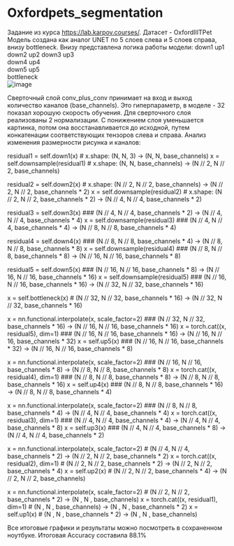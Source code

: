 # Oxfordpets_segmentation
Задание из курса https://lab.karpov.courses/. Датасет - OxfordIIITPet
Модель создана как аналог UNET по 5 слоев слева и 5 слоев справа, внизу bottleneck. Внизу представлена логика работы модели:
down1										up1
	down2								up2	
		down3						up3		
			down4				up4			
				down5		up5				
					bottleneck					
![image](https://github.com/OlgaSemenova123/Oxfordpets_segmentation/assets/157280225/a806014a-2b0e-44a9-bd00-dbc88feedce1)

Сверточный слой conv_plus_conv принимает на вход и выход количество каналов (base_channels). Это гиперпараметр, в моделе - 32 показал хорошую скорость обучения. Для сверточного слоя реализованы 2 нормализации.
С понижением слоя уменьшается картинка, потом она восстанавливается до исходной, путем конкатенации соответствующих тензоров слева и справа.
Анализ изменения размерности рисунка и каналов:

residual1 = self.down1(x)  # x.shape: (N, N, 3) -> (N, N, base_channels)
x = self.downsample(residual1)  # x.shape: (N, N, base_channels) -> (N // 2, N // 2, base_channels)

residual2 = self.down2(x)  # x.shape: (N // 2, N // 2, base_channels) -> (N // 2, N // 2, base_channels * 2)
x = self.downsample(residual2)  # x.shape: (N // 2, N // 2, base_channels * 2) -> (N // 4, N // 4, base_channels * 2)

residual3 = self.down3(x) ### (N // 4, N // 4, base_channels * 2) -> (N // 4, N // 4, base_channels * 4)
x = self.downsample(residual3) ### (N // 4, N // 4, base_channels * 4) -> (N // 8, N // 8, base_channels * 4)
        
residual4 = self.down4(x) ### (N // 8, N // 8, base_channels * 4) -> (N // 8, N // 8, base_channels * 8)
x = self.downsample(residual4) ### (N // 8, N // 8, base_channels * 8) -> (N // 16, N // 16, base_channels * 8)
        
residual5 = self.down5(x) ### (N // 16, N // 16, base_channels * 8) -> (N // 16, N // 16, base_channels * 16)
x = self.downsample(residual5) ### (N // 16, N // 16, base_channels * 16) -> (N // 32, N // 32, base_channels * 16)
        
x = self.bottleneck(x) # (N // 32, N // 32, base_channels * 16) -> (N // 32, N // 32, base_channels * 16)
        
x = nn.functional.interpolate(x, scale_factor=2) ### (N // 32, N // 32, base_channels * 16) -> (N // 16, N // 16, base_channels * 16)
x = torch.cat((x, residual5), dim=1) ### (N // 16, N // 16, base_channels * 16) -> (N // 16, N // 16, base_channels * 32)
x = self.up5(x) ### (N // 16, N // 16, base_channels * 32) -> (N // 16, N // 16, base_channels * 8)
        
x = nn.functional.interpolate(x, scale_factor=2) ### (N // 16, N // 16, base_channels * 8) -> (N // 8, N // 8, base_channels * 8)
x = torch.cat((x, residual4), dim=1) ### (N // 8, N // 8, base_channels * 8) -> (N // 8, N // 8, base_channels * 16)
x = self.up4(x) ### (N // 8, N // 8, base_channels * 16) -> (N // 8, N // 8, base_channels * 4)

x = nn.functional.interpolate(x, scale_factor=2) ### (N // 8, N // 8, base_channels * 4) -> (N // 4, N // 4, base_channels * 4)
x = torch.cat((x, residual3), dim=1) ### (N // 4, N // 4, base_channels * 4) -> (N // 4, N // 4, base_channels * 8)
x = self.up3(x) ### (N // 4, N // 4, base_channels * 8) -> (N // 4, N // 4, base_channels * 2)

x = nn.functional.interpolate(x, scale_factor=2) # (N // 4, N // 4, base_channels * 2) -> (N // 2, N // 2, base_channels * 2)
x = torch.cat((x, residual2), dim=1) # (N // 2, N // 2, base_channels * 2) -> (N // 2, N // 2, base_channels * 4)
x = self.up2(x) # (N // 2, N // 2, base_channels * 4) -> (N // 2, N // 2, base_channels)

x = nn.functional.interpolate(x, scale_factor=2) # (N // 2, N // 2, base_channels * 2) -> (N , N , base_channels)
x = torch.cat((x, residual1), dim=1) # (N , N , base_channels) -> (N , N , base_channels * 2)
x = self.up1(x) # (N , N , base_channels * 2) -> (N , N , base_channels) 

Все итоговые графики и результаты можно посмотреть в сохраненном ноутбуке. Итоговая Accuracy составила 88.1%

